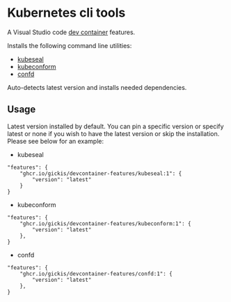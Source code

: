 # Kubernetes cli tools

A Visual Studio code [dev container](https://containers.dev/) features.

Installs the following command line utilities:

* [kubeseal](https://github.com/bitnami-labs/sealed-secrets#readme)
* [kubeconform](https://github.com/yannh/kubeconform)
* [confd](https://github.com/abtreece/confd)

Auto-detects latest version and installs needed dependencies.

## Usage

Latest version installed by default. You can pin a specific version or specify latest or none if you wish to have the latest version or skip the installation. Please see below for an example:

* kubeseal
```
"features": {
    "ghcr.io/gickis/devcontainer-features/kubeseal:1": {
        "version": "latest"
    }
}
```
* kubeconform
```
"features": {
    "ghcr.io/gickis/devcontainer-features/kubeconform:1": {
        "version": "latest"
    },
}
```
* confd
```
"features": {
    "ghcr.io/gickis/devcontainer-features/confd:1": {
        "version": "latest"
    },
}
```